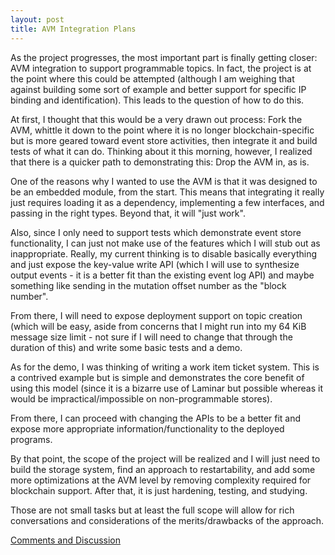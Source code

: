 ```yaml
---
layout: post
title: AVM Integration Plans
---
```


As the project progresses, the most important part is finally getting closer:  AVM integration to support programmable topics.  In fact, the project is at the point where this could be attempted (although I am weighing that against building some sort of example and better support for specific IP binding and identification).  This leads to the question of how to do this.

At first, I thought that this would be a very drawn out process:  Fork the AVM, whittle it down to the point where it is no longer blockchain-specific but is more geared toward event store activities, then integrate it and build tests of what it can do.  Thinking about it this morning, however, I realized that there is a quicker path to demonstrating this:  Drop the AVM in, as is.

One of the reasons why I wanted to use the AVM is that it was designed to be an embedded module, from the start.  This means that integrating it really just requires loading it as a dependency, implementing a few interfaces, and passing in the right types.  Beyond that, it will "just work".

Also, since I only need to support tests which demonstrate event store functionality, I can just not make use of the features which I will stub out as inappropriate.  Really, my current thinking is to disable basically everything and just expose the key-value write API (which I will use to synthesize output events - it is a better fit than the existing event log API) and maybe something like sending in the mutation offset number as the "block number".

From there, I will need to expose deployment support on topic creation (which will be easy, aside from concerns that I might run into my 64 KiB message size limit - not sure if I will need to change that through the duration of this) and write some basic tests and a demo.

As for the demo, I was thinking of writing a work item ticket system.  This is a contrived example but is simple and demonstrates the core benefit of using this model (since it is a bizarre use of Laminar but possible whereas it would be impractical/impossible on non-programmable stores).

From there, I can proceed with changing the APIs to be a better fit and expose more appropriate information/functionality to the deployed programs.

By that point, the scope of the project will be realized and I will just need to build the storage system, find an approach to restartability, and add some more optimizations at the AVM level by removing complexity required for blockchain support.  After that, it is just hardening, testing, and studying.

Those are not small tasks but at least the full scope will allow for rich conversations and considerations of the merits/drawbacks of the approach.

[Comments and Discussion](https://github.com/jmdisher/Laminar-blog/issues/7)
